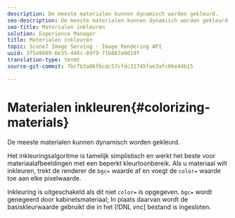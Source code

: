 ```yaml
---
description: De meeste materialen kunnen dynamisch worden gekleurd.
seo-description: De meeste materialen kunnen dynamisch worden gekleurd.
seo-title: Materialen inkleuren
solution: Experience Manager
title: Materialen inkleuren
topic: Scene7 Image Serving - Image Rendering API
uuid: 3f5a9089-6e35-446c-89f9-71b067e0d1df
translation-type: tm+mt
source-git-commit: 7bc7b3a86fbcdc57cfdc31745fae3afc06e44b15

---
```



# Materialen inkleuren{#colorizing-materials}

De meeste materialen kunnen dynamisch worden gekleurd.

Het inkleuringsalgoritme is tamelijk simplistisch en werkt het beste voor materiaalafbeeldingen met een beperkt kleurtoonbereik. Als u materiaal wilt inkleuren, trekt de renderer de `bgc=` waarde af en voegt de `color=` waarde toe aan elke pixelwaarde.

Inkleuring is uitgeschakeld als dit niet `color=` is opgegeven. `bgc=` wordt genegeerd door kabinetsmateriaal; In plaats daarvan wordt de basiskleurwaarde gebruikt die in het [!DNL vnc] bestand is ingesloten.
